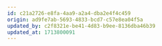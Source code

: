 ```yaml
---
id: c21a2726-e8fa-4aa9-a2a4-dba2e4f4c459
origin: ad9fe7ab-5693-4833-bcd7-c57e8ea04f5a
updated_by: c2f8321e-be41-4d83-b9ee-8136dba46b39
updated_at: 1713800091
---
```

